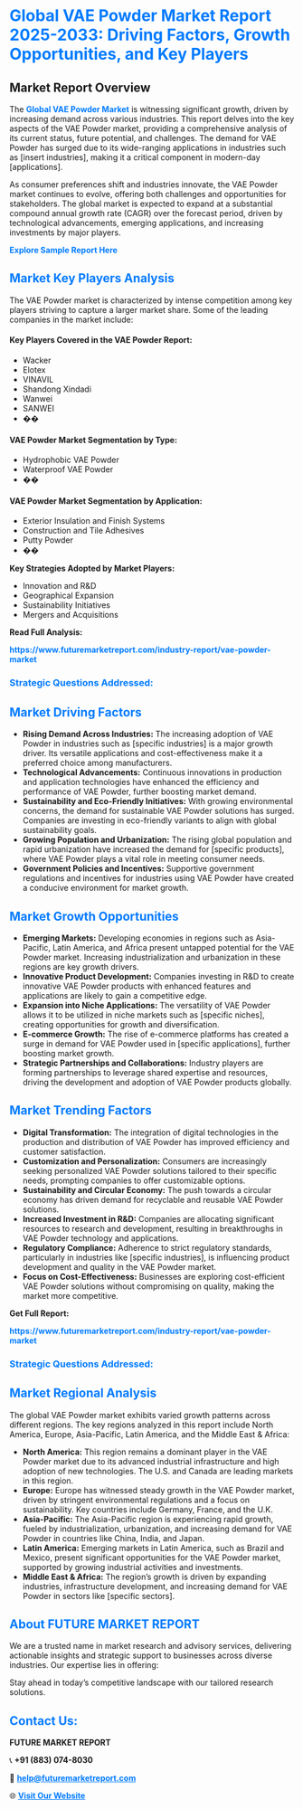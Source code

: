 <h1 style="color: #007BFF;">Global VAE Powder Market Report 2025-2033: Driving Factors, Growth Opportunities, and Key Players</h1>

<section id="overview">
<h2>Market Report Overview</h2>
<p>The <a href="https://www.futuremarketreport.com/industry-report/vae-powder-market" style="color: #007BFF; text-decoration: none;"><strong>Global VAE Powder Market</strong></a> is witnessing significant growth, driven by increasing demand across various industries. This report delves into the key aspects of the VAE Powder market, providing a comprehensive analysis of its current status, future potential, and challenges. The demand for VAE Powder has surged due to its wide-ranging applications in industries such as [insert industries], making it a critical component in modern-day [applications].</p>
<p>As consumer preferences shift and industries innovate, the VAE Powder market continues to evolve, offering both challenges and opportunities for stakeholders. The global market is expected to expand at a substantial compound annual growth rate (CAGR) over the forecast period, driven by technological advancements, emerging applications, and increasing investments by major players.</p>
</section>

<section id="overview">
<p><a href="https://www.futuremarketreport.com/request-sample/reportId=118318" style="color: #007BFF; text-decoration: none;"><strong>Explore Sample Report Here</strong></a></p>
</section>

<section id="key-players">
<h2 style="color: #007BFF;">Market Key Players Analysis</h2>
<p>The VAE Powder market is characterized by intense competition among key players striving to capture a larger market share. Some of the leading companies in the market include:</p>
<h4>Key Players Covered in the VAE Powder Report:</h4>
<ul><li>Wacker</li><li>Elotex</li><li>VINAVIL</li><li>Shandong Xindadi</li><li>Wanwei</li><li>SANWEI</li><li>��</li></ul>
<h4>VAE Powder Market Segmentation by Type:</h4>
<ul><li>Hydrophobic VAE Powder</li><li>Waterproof VAE Powder</li><li>��</li></ul>

<h4>VAE Powder Market Segmentation by Application:</h4>
<ul><li>Exterior Insulation and Finish Systems</li><li>Construction and Tile Adhesives</li><li>Putty Powder</li><li>��</li></ul>
<p><strong>Key Strategies Adopted by Market Players:</strong></p>
<ul>
<li>Innovation and R&D</li>
<li>Geographical Expansion</li>
<li>Sustainability Initiatives</li>
<li>Mergers and Acquisitions</li>
</ul>
</section>

<section>
<p><strong>Read Full Analysis: </strong></p><a href="https://www.futuremarketreport.com/industry-report/vae-powder-market" style="color: #007BFF; text-decoration: none;"><strong>https://www.futuremarketreport.com/industry-report/vae-powder-market</strong></a>
<h3 style="color: #007BFF;">Strategic Questions Addressed:</h3>
</section>

<section id="driving-factors">
<h2 style="color: #007BFF;">Market Driving Factors</h2>
<ul>
<li><strong>Rising Demand Across Industries:</strong> The increasing adoption of VAE Powder in industries such as [specific industries] is a major growth driver. Its versatile applications and cost-effectiveness make it a preferred choice among manufacturers.</li>
<li><strong>Technological Advancements:</strong> Continuous innovations in production and application technologies have enhanced the efficiency and performance of VAE Powder, further boosting market demand.</li>
<li><strong>Sustainability and Eco-Friendly Initiatives:</strong> With growing environmental concerns, the demand for sustainable VAE Powder solutions has surged. Companies are investing in eco-friendly variants to align with global sustainability goals.</li>
<li><strong>Growing Population and Urbanization:</strong> The rising global population and rapid urbanization have increased the demand for [specific products], where VAE Powder plays a vital role in meeting consumer needs.</li>
<li><strong>Government Policies and Incentives:</strong> Supportive government regulations and incentives for industries using VAE Powder have created a conducive environment for market growth.</li>
</ul>
</section>

<section id="growth-opportunities">
<h2 style="color: #007BFF;">Market Growth Opportunities</h2>
<ul>
<li><strong>Emerging Markets:</strong> Developing economies in regions such as Asia-Pacific, Latin America, and Africa present untapped potential for the VAE Powder market. Increasing industrialization and urbanization in these regions are key growth drivers.</li>
<li><strong>Innovative Product Development:</strong> Companies investing in R&D to create innovative VAE Powder products with enhanced features and applications are likely to gain a competitive edge.</li>
<li><strong>Expansion into Niche Applications:</strong> The versatility of VAE Powder allows it to be utilized in niche markets such as [specific niches], creating opportunities for growth and diversification.</li>
<li><strong>E-commerce Growth:</strong> The rise of e-commerce platforms has created a surge in demand for VAE Powder used in [specific applications], further boosting market growth.</li>
<li><strong>Strategic Partnerships and Collaborations:</strong> Industry players are forming partnerships to leverage shared expertise and resources, driving the development and adoption of VAE Powder products globally.</li>
</ul>
</section>

<section id="trending-factors">
<h2 style="color: #007BFF;">Market Trending Factors</h2>
<ul>
<li><strong>Digital Transformation:</strong> The integration of digital technologies in the production and distribution of VAE Powder has improved efficiency and customer satisfaction.</li>
<li><strong>Customization and Personalization:</strong> Consumers are increasingly seeking personalized VAE Powder solutions tailored to their specific needs, prompting companies to offer customizable options.</li>
<li><strong>Sustainability and Circular Economy:</strong> The push towards a circular economy has driven demand for recyclable and reusable VAE Powder solutions.</li>
<li><strong>Increased Investment in R&D:</strong> Companies are allocating significant resources to research and development, resulting in breakthroughs in VAE Powder technology and applications.</li>
<li><strong>Regulatory Compliance:</strong> Adherence to strict regulatory standards, particularly in industries like [specific industries], is influencing product development and quality in the VAE Powder market.</li>
<li><strong>Focus on Cost-Effectiveness:</strong> Businesses are exploring cost-efficient VAE Powder solutions without compromising on quality, making the market more competitive.</li>
</ul>
</section>

<section>
<p><strong>Get Full Report: </strong></p><a href="https://www.futuremarketreport.com/industry-report/vae-powder-market" style="color: #007BFF; text-decoration: none;"><strong>https://www.futuremarketreport.com/industry-report/vae-powder-market</strong></a>
<h3 style="color: #007BFF;">Strategic Questions Addressed:</h3>
</section>


<section id="regional-analysis">
<h2 style="color: #007BFF;">Market Regional Analysis</h2>
<p>The global VAE Powder market exhibits varied growth patterns across different regions. The key regions analyzed in this report include North America, Europe, Asia-Pacific, Latin America, and the Middle East & Africa:</p>
<ul>
<li><strong>North America:</strong> This region remains a dominant player in the VAE Powder market due to its advanced industrial infrastructure and high adoption of new technologies. The U.S. and Canada are leading markets in this region.</li>
<li><strong>Europe:</strong> Europe has witnessed steady growth in the VAE Powder market, driven by stringent environmental regulations and a focus on sustainability. Key countries include Germany, France, and the U.K.</li>
<li><strong>Asia-Pacific:</strong> The Asia-Pacific region is experiencing rapid growth, fueled by industrialization, urbanization, and increasing demand for VAE Powder in countries like China, India, and Japan.</li>
<li><strong>Latin America:</strong> Emerging markets in Latin America, such as Brazil and Mexico, present significant opportunities for the VAE Powder market, supported by growing industrial activities and investments.</li>
<li><strong>Middle East & Africa:</strong> The region’s growth is driven by expanding industries, infrastructure development, and increasing demand for VAE Powder in sectors like [specific sectors].</li>
</ul>
</section>

<footer>
<h2 style="color: #007BFF;">About FUTURE MARKET REPORT</h2>
<p>We are a trusted name in market research and advisory services, delivering actionable insights and strategic support to businesses across diverse industries. Our expertise lies in offering:</p>

<p>Stay ahead in today’s competitive landscape with our tailored research solutions.</p>

<h2 style="color: #007BFF;">Contact Us:</h2>
<p><strong>FUTURE MARKET REPORT</strong></p>
<p>📞 <strong>+91 (883) 074-8030</strong></p>
<p>📧 <strong><a href="mailto:help@futuremarketreport.com" style="color: #007BFF;">help@futuremarketreport.com</a></strong></p>
<p>🌐 <strong><a href="https://www.futuremarketreport.com/" style="color: #007BFF;">Visit Our Website</a></strong></p>
</footer>